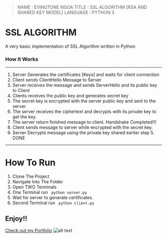 
 > NAME        : EVINGTONE NGOA
 > TITLE       : SSL ALGORITHM [RSA AND SHARED KEY MODEL]
 > LANGUAGE    : PYTHON 3
 
 # SSL ALGORITHM
A very basic implementation of SSL Algorithm written in Python
### How It Works
---------------------------------------------------------------------------------------- 
1. Server Generates the certificates [Keys] and waits for client connection 
2. Client sends ClientHello Message to Server 
3. Server receives the message and sends ServerHello and its public key to Client 
4. Clients receives the public key and generates secret key 
5. The secret key is encrypted with the server public key and sent to the server. 
6. The server receives the ciphertext and decrypts with its private key to get the key. 
7. The server return finished message to client. Handshake Completed!!!
8. Client sends message to server while encrypted with the secret key. 
9. Server Decrypts message using the private key shared earlier step 5.
DONE
--------------------------------------------------------------------------------------- 
# How To Run
1. Clone The Project
2. Navigate Into The Folder
3. Open TWO Terminals
4. One Terminal run ``` python server.py```
5. Wait for server to generate certificates.
6. Second Terminal run   ``` python client.py```

## Enjoy!!



[Check out my Portfolio](http://evin.me.ke/ "Evin's portfolio")
![alt text](http://evin.me.ke/wp-content/uploads/2016/07/evin-100X50.png "Check Out My portfolio")
